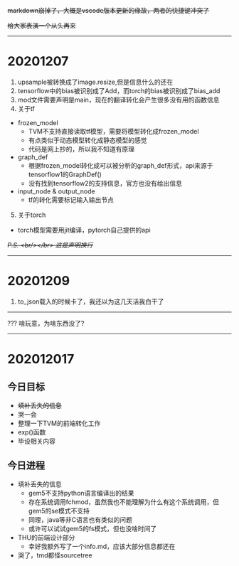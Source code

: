 ~~markdown崩掉了，大概是vscode版本更新的缘故，两者的快捷键冲突了~~ 

~~给大家表演一个从头再来~~

---
# 20201207
1. upsample被转换成了image.resize,但是信息什么的还在
2. tensorflow中的bias被识别成了Add，而torch的bias被识别成了bias_add
3. mod文件需要声明是main，现在的翻译转化会产生很多没有用的函数信息
4. 关于tf
  + frozen_model
    + TVM不支持直接读取tf模型，需要将模型转化成frozen_model
    + 有点类似于动态模型转化成静态模型的感觉
    + 代码是网上抄的，所以我不知道有原理
  + graph_def
    + 根据frozen_model转化成可以被分析的graph_def形式，api来源于tensorflow1的GraphDef()
    + 没有找到tensorflow2的支持信息，官方也没有给出信息
  + input_node & output_node
    + tf的转化需要标记输入输出节点
5. 关于torch
  + torch模型需要用jit编译，pytorch自己提供的api

~~*P.S. \<br/>\</br> 这是声明换行*~~

---
# 20201209
1. to_json载入的时候卡了，我还以为这几天活我白干了

---
??? 啥玩意，为啥东西没了?

---
# 202012017
## 今日目标
+ ~~填补丢失的信息~~
+ 哭一会
+ 整理一下TVM的前端转化工作
+ exp()函数
+ 毕设相关内容
## 今日进程
+ 填补丢失的信息
  + gem5不支持python语言编译出的结果
  + 存在系统调用fchmod，虽然我也不能理解为什么有这个系统调用，但gem5的se模式不支持
  + 同理，java等非C语言也有类似的问题
  + 或许可以试试gem5的fs模式，但也没啥时间了
+ THU的前端设计部分
  + 幸好我额外写了一个info.md，应该大部分信息都还在
+ 哭了，tmd都怪sourcetree